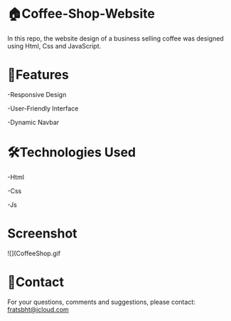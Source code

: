 # 🏠Coffee-Shop-Website

In this repo, the website design of a business selling coffee was designed using Html, Css and JavaScript.

# 🚀Features

-Responsive Design

-User-Friendly Interface

-Dynamic Navbar

# 🛠️Technologies Used

-Html

-Css

-Js

# Screenshot

![](CoffeeShop.gif

# 📨Contact

For your questions, comments and suggestions, please contact: fratsbht@icloud.com
